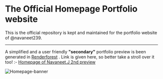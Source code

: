 # The Official Homepage Portfolio website
This is the official repository is kept and maintained for the portfolio website of @navaneet239.

----

A simplified and a user friendly **"secondary"** portfolio preview is been generated in [Renderforest](https://www.renderforest.com/) . Link is given here, so better take a stroll over it too! :- [Homepage of Navaneet.J 2nd preview](http://homepage-of-navaneet.renderforestsites.com/) 

![Homepage-banner](https://user-images.githubusercontent.com/74445713/175105604-df91d1b6-5350-42b2-9fce-3b5a318189ec.png)
